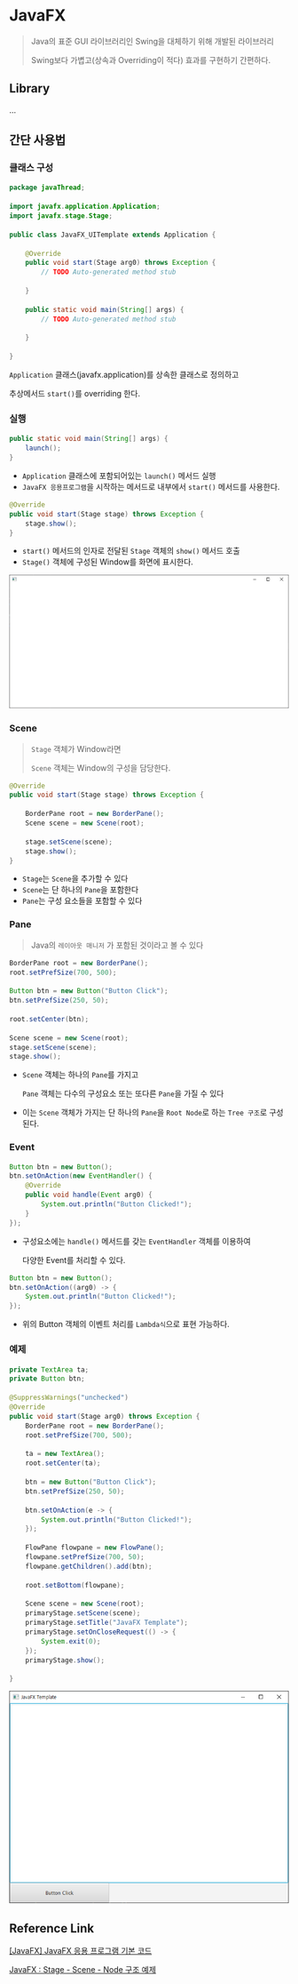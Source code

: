 # JavaFX

> Java의 표준 GUI 라이브러리인 Swing을 대체하기 위해 개발된 라이브러리
>
> Swing보다 가볍고(상속과 Overriding이 적다) 효과를 구현하기 간편하다.



## Library

...



## 간단 사용법

### 클래스 구성

```java
package javaThread;

import javafx.application.Application;
import javafx.stage.Stage;

public class JavaFX_UITemplate extends Application {

    @Override
	public void start(Stage arg0) throws Exception {
		// TODO Auto-generated method stub
		
	}
    
	public static void main(String[] args) {
		// TODO Auto-generated method stub

	}

}
```

`Application` 클래스(javafx.application)를 상속한 클래스로 정의하고

추상메서드 `start()`를 overriding 한다.



### 실행

```java
public static void main(String[] args) {
    launch();
}
```

- `Application` 클래스에 포함되어있는 `launch()` 메서드 실행
- `JavaFX 응용프로그램`을 시작하는 메서드로 내부에서 `start()` 메서드를 사용한다.



```java
@Override
public void start(Stage stage) throws Exception {
    stage.show();
}
```

- `start()` 메서드의 인자로 전달된 `Stage` 객체의 `show()` 메서드 호출
- `Stage()` 객체에 구성된 Window를 화면에 표시한다.



![image-20200408161647816](Image/image-20200408161647816.png)



### Scene

> `Stage` 객체가 Window라면
>
> `Scene` 객체는 Window의 구성을 담당한다.

```java
@Override
public void start(Stage stage) throws Exception {
    
    BorderPane root = new BorderPane();
    Scene scene = new Scene(root);
    
    stage.setScene(scene);
    stage.show();
}
```

- `Stage`는 `Scene`을 추가할 수 있다
- `Scene`는 단 하나의 `Pane`을 포함한다
- `Pane`는 구성 요소들을 포함할 수 있다



### Pane

> Java의 `레이아웃 매니저` 가 포함된 것이라고 볼 수 있다

```java
BorderPane root = new BorderPane();
root.setPrefSize(700, 500);

Button btn = new Button("Button Click");
btn.setPrefSize(250, 50);

root.setCenter(btn);

Scene scene = new Scene(root);
stage.setScene(scene);
stage.show();
```

- `Scene` 객체는 하나의 `Pane`를 가지고

  `Pane` 객체는 다수의 구성요소 또는 또다른 `Pane`을 가질 수 있다

- 이는 `Scene` 객체가 가지는 단 하나의 `Pane`을 `Root Node`로 하는 `Tree 구조`로 구성된다.



### Event

```java
Button btn = new Button();
btn.setOnAction(new EventHandler() {
    @Override
    public void handle(Event arg0) {
        System.out.println("Button Clicked!");
    }
});
```

- 구성요소에는 `handle()` 메서드를 갖는 `EventHandler` 객체를 이용하여

  다양한 Event를 처리할 수 있다.



```java
Button btn = new Button();
btn.setOnAction((arg0) -> {
    System.out.println("Button Clicked!");
});
```

- 위의 Button 객체의 이벤트 처리를 `Lambda식`으로 표현 가능하다.



### 예제

```java
private TextArea ta;
private Button btn;

@SuppressWarnings("unchecked")
@Override
public void start(Stage arg0) throws Exception {
    BorderPane root = new BorderPane();
    root.setPrefSize(700, 500);
    
    ta = new TextArea();
    root.setCenter(ta);
    
    btn = new Button("Button Click");
    btn.setPrefSize(250, 50);
    
    btn.setOnAction(e -> {
		System.out.println("Button Clicked!");
	});
    
    FlowPane flowpane = new FlowPane();
	flowpane.setPrefSize(700, 50);
	flowpane.getChildren().add(btn);
    
    root.setBottom(flowpane);
    
    Scene scene = new Scene(root);
	primaryStage.setScene(scene);
	primaryStage.setTitle("JavaFX Template");
	primaryStage.setOnCloseRequest(() -> {
        System.exit(0);
	});
	primaryStage.show();

}
```

![image-20200408172912453](Image/image-20200408172912453.png)





## Reference Link

[[JavaFX] JavaFX 응용 프로그램 기본 코드](https://araikuma.tistory.com/377)

[JavaFX : Stage - Scene - Node 구조 예제](https://bitsoul.tistory.com/66)